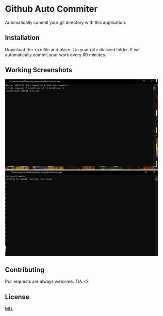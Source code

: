 # Github Auto Commiter

Automatically commit your git directory with this application.

## Installation

Download the .exe file and place it in your git initialized folder. It will automatically commit your work every 60 minutes.
## Working Screenshots
<img src="assets/ss1.png" alt="Commiting Directory"><br>
<img src="assets/ss2.png" alt="No new commits">
## Contributing
Pull requests are always welcome. TIA <3


## License
[MIT](https://choosealicense.com/licenses/mit/)
